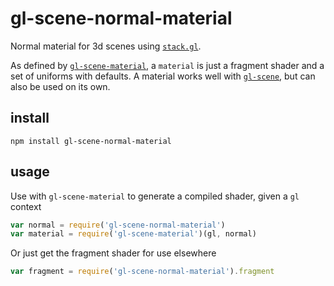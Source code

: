 # gl-scene-normal-material

Normal material for 3d scenes using [`stack.gl`](http://stack.gl).

As defined by [`gl-scene-material`](https://github.com/freeman-lab/gl-scene-material), a `material` is just a fragment shader and a set of uniforms with defaults. A material works well with [`gl-scene`](https://github.com/freeman-lab/gl-scene), but can also be used on its own.

## install

```
npm install gl-scene-normal-material
```

## usage

Use with `gl-scene-material` to generate a compiled shader, given a `gl` context

```javascript
var normal = require('gl-scene-normal-material')
var material = require('gl-scene-material')(gl, normal)
```

Or just get the fragment shader for use elsewhere

```javascript
var fragment = require('gl-scene-normal-material').fragment
```
